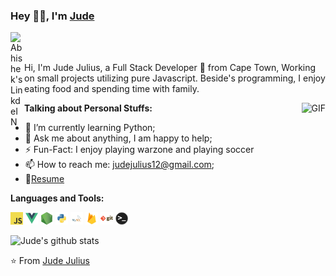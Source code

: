 ### Hey 👋🏽, I'm [Jude](http://jude-vue-project.web.app/#/) 

<a href="linkedin.com/in/jude-julius-a56299212">
  <img align="left" alt="Abhishek's LinkdeIN" width="22px" src="https://cdn.jsdelivr.net/npm/simple-icons@v3/icons/linkedin.svg" />
</a>
<br />
<br />

Hi, I'm Jude Julius, a Full Stack Developer 🚀 from Cape Town, Working on small projects utilizing pure Javascript. Beside's programming, I enjoy eating food and spending time with family.

  <img align="right" alt="GIF" src="https://media.giphy.com/media/836HiJc7pgzy8iNXCn/giphy.gif" />
  
**Talking about Personal Stuffs:**

- 🌱 I’m currently learning Python; 
- 💬 Ask me about anything, I am happy to help;
- ⚡️ Fun-Fact: I enjoy playing warzone and playing soccer
- 📫 How to reach me: judejulius12@gmail.com;
- 📝[Resume](https://mail.google.com/mail/u/0?ui=2&ik=e312e7109a&attid=0.2&permmsgid=msg-a:r-1833204809417216463&view=att&disp=safe&realattid=17ccb69f7a18f77f36d1)

**Languages and Tools:**  

<code><img height="20" src="https://raw.githubusercontent.com/github/explore/80688e429a7d4ef2fca1e82350fe8e3517d3494d/topics/javascript/javascript.png"></code>
<code><img height="20" src="https://raw.githubusercontent.com/github/explore/80688e429a7d4ef2fca1e82350fe8e3517d3494d/topics/vue/vue.png"></code>
<code><img height="20" src="https://raw.githubusercontent.com/github/explore/80688e429a7d4ef2fca1e82350fe8e3517d3494d/topics/nodejs/nodejs.png"></code>
<code><img height="20" src="https://raw.githubusercontent.com/github/explore/80688e429a7d4ef2fca1e82350fe8e3517d3494d/topics/python/python.png"></code>
<code><img height="20" src="https://raw.githubusercontent.com/github/explore/80688e429a7d4ef2fca1e82350fe8e3517d3494d/topics/mysql/mysql.png"></code>
<code><img height="20" src="https://raw.githubusercontent.com/github/explore/80688e429a7d4ef2fca1e82350fe8e3517d3494d/topics/firebase/firebase.png"></code>
<code><img height="20" src="https://raw.githubusercontent.com/github/explore/80688e429a7d4ef2fca1e82350fe8e3517d3494d/topics/git/git.png"></code>
<code><img height="20" src="https://raw.githubusercontent.com/github/explore/80688e429a7d4ef2fca1e82350fe8e3517d3494d/topics/terminal/terminal.png"></code>



![Jude's github stats](https://github-readme-stats.vercel.app/api?username=abhisheknaiidu&show_icons=true&hide_border=true)

⭐️ From [Jude Julius](https://github.com/judejulius)
